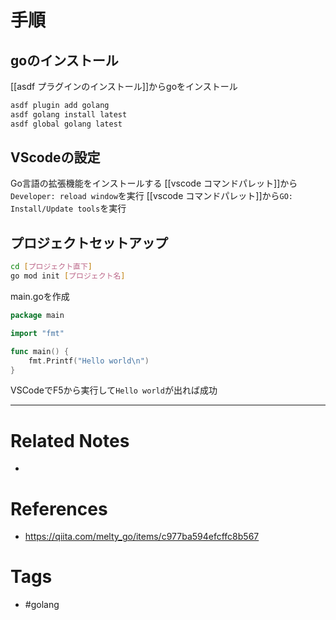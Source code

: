 # 手順
## goのインストール
[[asdf プラグインのインストール]]からgoをインストール
```sh
asdf plugin add golang
asdf golang install latest
asdf global golang latest
```


## VScodeの設定
Go言語の拡張機能をインストールする
[[vscode コマンドパレット]]から`Developer: reload window`を実行
[[vscode コマンドパレット]]から`GO: Install/Update tools`を実行

## プロジェクトセットアップ
```sh
cd [プロジェクト直下]
go mod init [プロジェクト名]
```

main.goを作成
```go
package main

import "fmt"

func main() {
    fmt.Printf("Hello world\n")
}
```

VSCodeでF5から実行して`Hello world`が出れば成功

---
# Related Notes
- 

# References
- https://qiita.com/melty_go/items/c977ba594efcffc8b567

# Tags
- #golang 